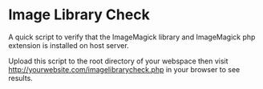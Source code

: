 # Image Library Check

A quick script to verify that the ImageMagick library and ImageMagick php extension is installed on host server.

Upload this script to the root directory of your webspace then visit http://yourwebsite.com/imagelibrarycheck.php in your browser to see results.
